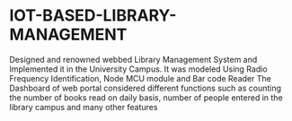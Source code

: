 # IOT-BASED-LIBRARY-MANAGEMENT
Designed and renowned webbed Library Management System and Implemented it in the University Campus. It was modeled Using Radio Frequency Identification, Node MCU module and Bar code Reader
The Dashboard of web portal considered different functions such as counting the number of books read on daily basis, number of people entered in the library campus and many other features
